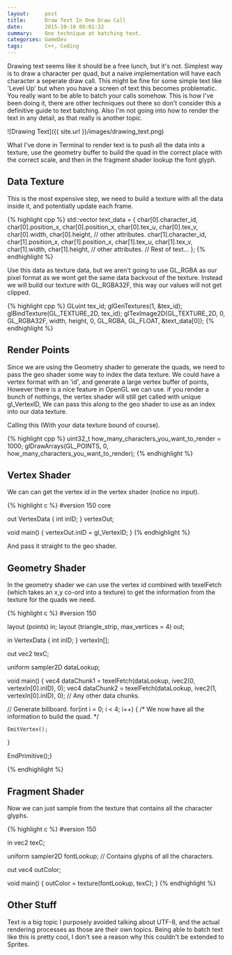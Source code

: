 ```yaml
---
layout:     post
title:      Draw Text In One Draw Call
date:       2015-10-10 09:01:32
summary:    One technique at batching text.
categories: GameDev
tags:       C++, Coding
---
```



Drawing text seems like it should be a free lunch, but it's not. Simplest way is to draw a character per quad, but a naive implementation will have each character a seperate draw call. This might be fine for some simple text like 'Level Up' but when you have a screen of text this becomes problematic. You really want to be able to batch your calls somehow. This is how I've been doing it, there are other techniques out there so don't consider this a definitive guide to text batching. Also I'm not going into how to render the text in any detail, as that really is another topic.

![Drawing Text]({{ site.url }}/images/drawing_text.png)

What I've done in Terminal to render text is to push all the data into a texture, use the geometry buffer to build the quad in the correct place with the correct scale, and then in the fragment shader lookup the font glyph.


## Data Texture

This is the most expensive step, we need to build a texture with all the data inside it, and potentially update each frame.

{% highlight cpp %}
std::vector<float> text_data = {
  char[0].character_id, char[0].position_x, char[0].position_x, char[0].tex_u, char[0].tex_v, char[0].width, char[0].height, // other attributes.
  char[1].character_id, char[1].position_x, char[1].position_x, char[1].tex_u, char[1].tex_v, char[1].width, char[1].height, // other attributes.
  // Rest of text...
};
{% endhighlight %}

Use this data as texture data, but we aren't going to use GL_RGBA as our pixel format as we wont get the same data backvout of the texture. Instead we will build our texture with GL_RGBA32F, this way our values will not get clipped.

{% highlight cpp %}
GLuint tex_id;
glGenTextures(1, &tex_id);
glBindTexture(GL_TEXTURE_2D, tex_id);
glTexImage2D(GL_TEXTURE_2D, 0, GL_RGBA32F, width, height, 0, GL_RGBA, GL_FLOAT, &text_data[0]);
{% endhighlight %}

## Render Points

Since we are using the Geometry shader to generate the quads, we need to pass the geo shader some way to index the data texture. We could have a vertex format with an 'id', and generate a large vertex buffer of points, However there is a nice feature in OpenGL we can use. if you render a bunch of nothings, the vertex shader will still get called with unique gl_VertexID, We can pass this along to the geo shader to use as an index into our data texture.

Calling this (With your data texture bound of course).

{% highlight cpp %}
uint32_t how_many_characters_you_want_to_render = 1000;
glDrawArrays(GL_POINTS, 0, how_many_characters_you_want_to_render);
{% endhighlight %}

## Vertex Shader

We can can get the vertex id in the vertex shader (notice no input).

{% highlight c %}
#version 150 core

out VertexData {
  int inID;
} vertexOut;

void main() {
  vertexOut.inID = gl_VertexID;
}
{% endhighlight %}

And pass it straight to the geo shader.


## Geometry Shader

In the geometry shader we can use the vertex id combined with texelFetch (which takes an x,y co-ord into a texture) to get the information from the texture for the quads we need.

{% highlight c %}
#version 150

layout (points) in;
layout (triangle_strip, max_vertices = 4) out;

in VertexData {
  int inID;
} vertexIn[];

out vec2 texC;

uniform sampler2D dataLookup;

void main()
{
  vec4 dataChunk1 = texelFetch(dataLookup, ivec2(0, vertexIn[0].inID), 0);
  vec4 dataChunk2 = texelFetch(dataLookup, ivec2(1, vertexIn[0].inID), 0);
  // Any other data chunks.

  // Generate billboard.
  for(int i = 0; i < 4; i++)
  {
    /*
     We now have all the information to build the quad.
    */

    EmitVertex();
  }

  EndPrimitive();}

{% endhighlight %}



## Fragment Shader

Now we can just sample from the texture that contains all the character glyphs.

{% highlight c %}
#version 150

in vec2 texC;

uniform sampler2D fontLookup; // Contains glyphs of all the characters.

out vec4 outColor;

void main()
{
  outColor = texture(fontLookup, texC);
}
{% endhighlight %}



## Other Stuff

Text is a big topic I purposely avoided talking about UTF-8, and the actual rendering processes as those are their own topics. Being able to batch text like this is pretty cool, I don't see a reason why this couldn't be extended to Sprites.

